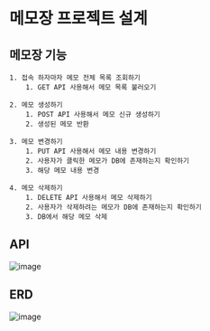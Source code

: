 # 메모장 프로젝트 설계

## 메모장 기능 

    1. 접속 하자마자 메모 전체 목록 조회하기
        1. GET API 사용해서 메모 목록 불러오기
        
    2. 메모 생성하기
        1. POST API 사용해서 메모 신규 생성하기
        2. 생성된 메모 반환
        
    3. 메모 변경하기
        1. PUT API 사용해서 메모 내용 변경하기
        2. 사용자가 클릭한 메모가 DB에 존재하는지 확인하기
        3. 해당 메모 내용 변경
        
    4. 메모 삭제하기
        1. DELETE API 사용해서 메모 삭제하기
        2. 사용자가 삭제하려는 메모가 DB에 존재하는지 확인하기
        3. DB에서 해당 메모 삭제

## API
![image](https://github.com/wooseok50/memo-api/assets/155416976/bf43e59b-9703-4893-9478-c45be765962c)

## ERD
![image](https://github.com/wooseok50/memo-api/assets/155416976/357c591e-7c66-468e-bb80-5265f12e980e)

